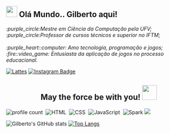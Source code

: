 

<h2><img src="https://scontent.fpoj1-1.fna.fbcdn.net/v/t1.6435-9/122136124_4002426903106932_3677567955277411618_n.jpg?_nc_cat=109&ccb=1-5&_nc_sid=174925&_nc_eui2=AeEzkIcgcPkjAxekfIptUs61DP_B87BqFwcM_8HzsGoXB7UsSBlnN9Y7i-ar5h6yGjGpKWb6L9BrwaRbCqUHZ35l&_nc_ohc=ioYbpkA9ruYAX_g-GoB&_nc_ht=scontent.fpoj1-1.fna&oh=8f45aa578f4ab50a35f36c6adb3ce72e&oe=61D63DD6" width="30">  Olá Mundo.. Gilberto aqui!</h2>

<p><em>:purple_circle:Mestre em Ciência da Computação pela UFV;</br>:purple_circle:Professor de cursos técnicos e superior no IFTM;</br></br> :purple_heart::computer: Amo tecnologia, programação e jogos; </BR>:fire::video_game: Entusiasta da aplicação de jogos no processo educacional. 
</em></p>


[![Lattes](https://img.shields.io/badge/-CNPq_Lattes-5B0EC0?style=flat-square&link=http://lattes.cnpq.br/7059390537752738)](http://lattes.cnpq.br/7059390537752738) [![Instagram Badge](https://img.shields.io/badge/-Instagram-5B0EC0?style=flat-square&labelColor=5B0EC0&logo=instagram&logoColor=white&link=https://www.instagram.com/gilbertovoliveira/)](https://www.instagram.com/gilbertovoliveira/)

  <h2 align="center"> May the force be with you! <img src="https://www.pinclipart.com/picdir/big/570-5708997_baby-yoda-png-picture-baby-yoda-transparent-background.png" width="40"></h2> 



![profile count](https://komarev.com/ghpvc/?username=gvoliveira&color=5B0EC0&style=flat-square)&nbsp;
![HTML](https://img.shields.io/badge/-HTML-E0661A?style=flat&logo=HTML5&logoColor=white)&nbsp;
![CSS](https://img.shields.io/badge/-CSS-264de4?style=flat&logo=CSS3&logoColor=white)&nbsp;
![JavaScript](https://img.shields.io/badge/-JavaScript-f0db4f?style=flat&logo=javascript&logoColor=white)&nbsp;
![Spark](https://img.shields.io/badge/Spark-FF4500.svg?&style=flat&logo=apache-spark&logoColor=white)&nbsp;<a href="mailto:gilbertooliveira@iftm.edu.br"><img src="https://img.shields.io/badge/-gilbertooliveira-2E8B57?style=flat&logo=Gmail&logoColor=white"/></a>
<!--- ![GitHub](https://img.shields.io/badge/-GitHub-363636?style=flat&logo=github)&nbsp;
![Visual Studio Code](https://img.shields.io/badge/-Visual%20Studio%20Code-05122A?style=flat&logo=visual-studio-code&logoColor=007ACC)&nbsp;--->

![Gilberto's GitHub stats](https://github-readme-stats.vercel.app/api?username=gvoliveira&theme=midnight-purple&show_icons=true)
[![Top Langs](https://github-readme-stats.vercel.app/api/top-langs/?username=gvoliveira&layout=compact&&theme=midnight-purple)](https://github.com/anuraghazra/github-readme-stats)
